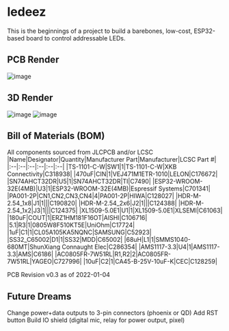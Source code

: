 # ledeez
This is the beginnings of a project to build a barebones, low-cost, ESP32-based board to control addressable LEDs.

## PCB Render
![image](https://user-images.githubusercontent.com/1414156/148123311-166dc4df-ed63-4470-99db-23bd388e311c.png)

## 3D Render
![image](https://user-images.githubusercontent.com/1414156/148123517-d97d6d51-6ee8-4fe8-9090-00e8e5dd27ef.png)
![image](https://user-images.githubusercontent.com/1414156/148123627-43d4f660-5002-40db-a6f3-51d55d5592e5.png)

## Bill of Materials (BOM)
All components sourced from JLCPCB and/or LCSC
|Name|Designator|Quantity|Manufacturer Part|Manufacturer|LCSC Part #|
|:--|:--|:--|:--|:--|:--|
|TS-1101-C-W|SW1|1|TS-1101-C-W|XKB Connectivity|C318938|
|470uF|CIN|1|VEJ471M1ETR-1010|LELON|C176672|
|SN74AHCT32DR|U5|1|SN74AHCT32DR|TI|C7490|
|ESP32-WROOM-32E(4MB)|U3|1|ESP32-WROOM-32E(4MB)|Espressif Systems|C701341|
|PA001-2P|CN1,CN2,CN3,CN4|4|PA001-2P|HIWA|C128027|
|HDR-M-2.54_1x8|J1|1|||C190820|
|HDR-M-2.54_2x6|J2|1|||C124388|
|HDR-M-2.54_1x2|J3|1|||C124375|
|XL1509-5.0E1|U1|1|XL1509-5.0E1|XLSEMI|C61063|
|180uF|COUT|1|ERZ1HM181F16OT|AISHI|C106716|
|5.1|R3|1|0805W8F510KT5E|UniOhm|C17724|
|1uF|C1|1|CL05A105KA5NQNC|SAMSUNG|C52923|
|SS32_C65002|D1|1|SS32|MDD|C65002|
|68uH|L1|1|SMMS1040-680MT|ShunXiang Connaught Elec|C286354|
|AMS1117-3.3|U4|1|AMS1117-3.3|AMS|C6186|
|AC0805FR-7W51RL|R1,R2|2|AC0805FR-7W51RL|YAGEO|C727996|
|10uF|C2|1|CA45-B-25V-10uF-K|CEC|C128259|

PCB Revision v0.3 as of 2022-01-04

## Future Dreams
Change power+data outputs to 3-pin connectors (phoenix or QD)
Add RST button
Build IO shield (digital mic, relay for power output, pixel)
